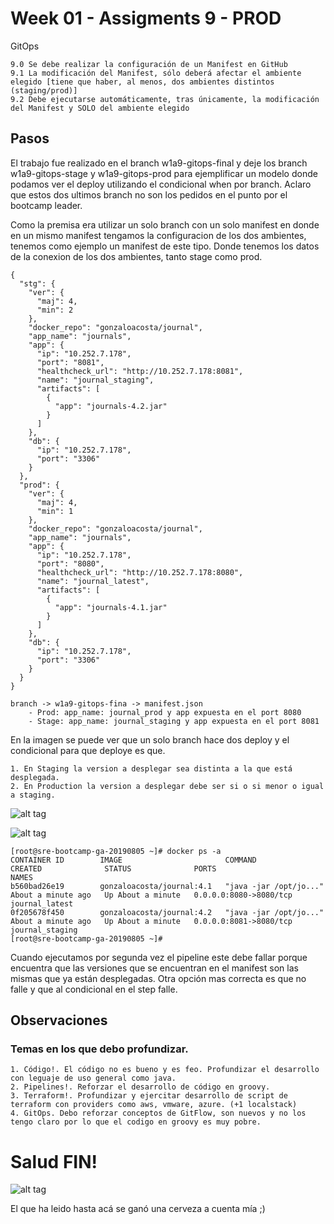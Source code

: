 # Week 01 - Assigments 9 - PROD

GitOps

	9.0	Se debe realizar la configuración de un Manifest en GitHub
	9.1	La modificación del Manifest, sólo deberá afectar el ambiente elegido [tiene que haber, al menos, dos ambientes distintos (staging/prod)]
	9.2	Debe ejecutarse automáticamente, tras únicamente, la modificación del Manifest y SOLO del ambiente elegido

## Pasos

El trabajo fue realizado en el branch w1a9-gitops-final y deje los branch w1a9-gitops-stage y w1a9-gitops-prod para ejemplificar un modelo donde
podamos ver el deploy utilizando el condicional when por branch. Aclaro que estos dos ultimos branch no son los pedidos en el punto por el bootcamp leader.

Como la premisa era utilizar un solo branch con un solo manifest en donde en un mismo manifest tengamos la configuracion de los dos ambientes, 
tenemos como ejemplo un manifest de este tipo. Donde tenemos los datos de la conexion de los dos ambientes, tanto stage como prod.


```
{
  "stg": {
    "ver": {
      "maj": 4,
      "min": 2
    },
    "docker_repo": "gonzaloacosta/journal",
    "app_name": "journals",
    "app": {
      "ip": "10.252.7.178",
      "port": "8081",
      "healthcheck_url": "http://10.252.7.178:8081",
      "name": "journal_staging",
      "artifacts": [
        {
          "app": "journals-4.2.jar"
        }
      ]
    },
    "db": {
      "ip": "10.252.7.178",
      "port": "3306"
    }
  },
  "prod": {
    "ver": {
      "maj": 4,
      "min": 1
    },
    "docker_repo": "gonzaloacosta/journal",
    "app_name": "journals",
    "app": {
      "ip": "10.252.7.178",
      "port": "8080",
      "healthcheck_url": "http://10.252.7.178:8080",
      "name": "journal_latest",
      "artifacts": [
        {
          "app": "journals-4.1.jar"
        }
      ]
    },
    "db": {
      "ip": "10.252.7.178",
      "port": "3306"
    }
  }
}
```


	branch -> w1a9-gitops-fina -> manifest.json
		- Prod: app_name: journal_prod y app expuesta en el port 8080
		- Stage: app_name: journal_staging y app expuesta en el port 8081

En la imagen se puede ver que un solo branch hace dos deploy y el condicional para que deploye es que.

	1. En Staging la version a desplegar sea distinta a la que está desplegada.
	2. En Production la version a desplegar debe ser si o si menor o igual a staging.
 
![alt tag](https://raw.githubusercontent.com/semperti-bootcamp/sre-bootcamp-ga-20190805/w1a9-gitops-final/images/gitops-final1.png "gitops-final1.png")

![alt tag](https://raw.githubusercontent.com/semperti-bootcamp/sre-bootcamp-ga-20190805/w1a9-gitops-final/images/gitops-final2.png "gitops-final2.png")

```
[root@sre-bootcamp-ga-20190805 ~]# docker ps -a
CONTAINER ID        IMAGE                       COMMAND                  CREATED              STATUS              PORTS                    NAMES
b560bad26e19        gonzaloacosta/journal:4.1   "java -jar /opt/jo..."   About a minute ago   Up About a minute   0.0.0.0:8080->8080/tcp   journal_latest
0f205678f450        gonzaloacosta/journal:4.2   "java -jar /opt/jo..."   About a minute ago   Up About a minute   0.0.0.0:8081->8080/tcp   journal_staging
[root@sre-bootcamp-ga-20190805 ~]# 
```

Cuando ejecutamos por segunda vez el pipeline este debe fallar porque encuentra que las versiones que se encuentran en el manifest son las mismas que ya están desplegadas.
Otra opción mas correcta es que no falle y que al condicional en el step falle.

## Observaciones

### Temas en los que debo profundizar.

	1. Código!. El código no es bueno y es feo. Profundizar el desarrollo con leguaje de uso general como java.
	2. Pipelines!. Reforzar el desarrollo de código en groovy.
	3. Terraform!. Profundizar y ejercitar desarrollo de script de terraform con providers como aws, vmware, azure. (+1 localstack)
	4. GitOps. Debo reforzar conceptos de GitFlow, son nuevos y no los tengo claro por lo que el codigo en groovy es muy pobre.

# Salud FIN!
![alt tag](https://raw.githubusercontent.com/semperti-bootcamp/sre-bootcamp-ga-20190805/w1a9-gitops-prod/images/Guinness.jpg "Guinness.jpg")

El que ha leido hasta acá se ganó una cerveza a cuenta mía ;)
